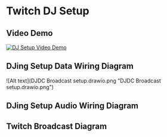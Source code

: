# Twitch DJ Setup

## Video Demo

[![DJ Setup Video Demo](https://img.youtube.com/vi/4pt2nO5LPyc/0.jpg)](https://www.youtube.com/watch?v=4pt2nO5LPyc)

## DJing Setup Data Wiring Diagram

![Alt text](DJDC Broadcast setup.drawio.png "DJDC Broadcast setup.drawio.png")

## DJing Setup Audio Wiring Diagram

## Twitch Broadcast Diagram

